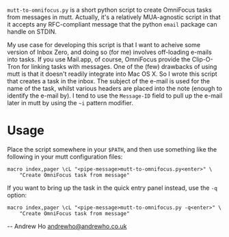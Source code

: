 `mutt-to-omnifocus.py` is a short python script to create OmniFocus tasks from
messages in mutt.  Actually, it's a relatively MUA-agnostic script in that it
accepts any RFC-compliant message that the python `email` package can handle on
STDIN.

My use case for developing this script is that I want to acheive some version
of Inbox Zero, and doing so (for me) involves off-loading e-mails into tasks.
If you use Mail.app, of course, OmniFocus provide the Clip-O-Tron for linking
tasks with messages.  One of the (few) drawbacks of using mutt is that it
doesn't readily integrate into Mac OS X.  So I wrote this script that creates a
task in the inbox.  The subject of the e-mail is used for the name of the task,
whilst various headers are placed into the note (enough to identify the e-mail
by).  I tend to use the `Message-ID` field to pull up the e-mail later in mutt
by using the `~i` pattern modifier.


Usage
=====

Place the script somewhere in your `$PATH`, and then use something like the
following in your mutt configuration files:

    macro index,pager \cL "<pipe-message>mutt-to-omnifocus.py<enter>" \
        "Create OmniFocus task from message"

If you want to bring up the task in the quick entry panel instead, use the `-q`
option:

    macro index,pager \cL "<pipe-message>mutt-to-omnifocus.py -q<enter>" \
        "Create OmniFocus task from message"


-- Andrew Ho <andrewho@andrewho.co.uk>
